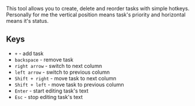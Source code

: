 This tool allows you to create, delete and reorder tasks with simple hotkeys.
Personally for me the vertical position means task's priority and horizontal means it's status.

## Keys

* `+` - add task
* `backspace` - remove task
* `right arrow` - switch to next column
* `left arrow` - switch to previous column
* `Shift + right` - move task to next column
* `Shift + left` - move task to previous column
* `Enter` - start editing task's text
* `Esc` - stop editing task's text